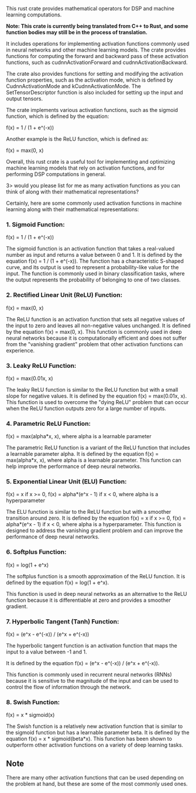 This rust crate provides mathematical operators
for DSP and machine learning computations.

**Note: This crate is currently being translated from C++ to Rust, and some function bodies may still be in the process of translation.**

It includes operations for implementing activation
functions commonly used in neural networks and
other machine learning models. The crate provides
functions for computing the forward and backward
pass of these activation functions, such as
cudnnActivationForward and
cudnnActivationBackward.

The crate also provides functions for setting and
modifying the activation function properties, such
as the activation mode, which is defined by
CudnnActivationMode and kCudnnActivationMode. The
SetTensorDescriptor function is also included for
setting up the input and output tensors.

The crate implements various activation functions,
such as the sigmoid function, which is defined by
the equation:

f(x) = 1 / (1 + e^(-x))

Another example is the ReLU function, which is
defined as:

f(x) = max(0, x)

Overall, this rust crate is a useful tool for
implementing and optimizing machine learning
models that rely on activation functions, and for
performing DSP computations in general.

3> would you please list for me as many activation
functions as you can think of along with their
mathematical representations?

Certainly, here are some commonly used activation
functions in machine learning along with their
mathematical representations:

### 1. Sigmoid Function: 

f(x) = 1 / (1 + e^(-x))

The sigmoid function is an activation function
that takes a real-valued number as input and
returns a value between 0 and 1. It is defined by
the equation f(x) = 1 / (1 + e^(-x)). The function
has a characteristic S-shaped curve, and its
output is used to represent a probability-like
value for the input. The function is commonly used
in binary classification tasks, where the output
represents the probability of belonging to one of
two classes.

### 2. Rectified Linear Unit (ReLU) Function: 

f(x) = max(0, x)

The ReLU function is an activation function that
sets all negative values of the input to zero and
leaves all non-negative values unchanged. It is
defined by the equation f(x) = max(0, x). This
function is commonly used in deep neural networks
because it is computationally efficient and does
not suffer from the "vanishing gradient" problem
that other activation functions can experience.

### 3. Leaky ReLU Function: 

f(x) = max(0.01x, x)

The leaky ReLU function is similar to the ReLU
function but with a small slope for negative
values. It is defined by the equation f(x)
= max(0.01x, x). This function is used to overcome
the "dying ReLU" problem that can occur when the
ReLU function outputs zero for a large number of
inputs.

### 4. Parametric ReLU Function: 

f(x) = max(alpha*x, x), 
where alpha is a learnable parameter

The parametric ReLU function is a variant of the
ReLU function that includes a learnable parameter
alpha. It is defined by the equation f(x)
= max(alpha*x, x), where alpha is a learnable
parameter. This function can help improve the
performance of deep neural networks.

### 5. Exponential Linear Unit (ELU) Function: 

f(x) = x if x >= 0, 
f(x) = alpha*(e^x - 1) if x < 0, 
where alpha is a hyperparameter

The ELU function is similar to the ReLU function
but with a smoother transition around zero. It is
defined by the equation f(x) = x if x >= 0, f(x)
= alpha*(e^x - 1) if x < 0, where alpha is
a hyperparameter. This function is designed to
address the vanishing gradient problem and can
improve the performance of deep neural networks.

### 6. Softplus Function: 

f(x) = log(1 + e^x)

The softplus function is a smooth approximation of
the ReLU function. It is defined by the equation
f(x) = log(1 + e^x). 

This function is used in deep neural networks as
an alternative to the ReLU function because it is
differentiable at zero and provides a smoother
gradient.

### 7. Hyperbolic Tangent (Tanh) Function: 

f(x) = (e^x - e^(-x)) / (e^x + e^(-x))

The hyperbolic tangent function is an activation
function that maps the input to a value between -1
and 1. 

It is defined by the equation 
f(x) = (e^x - e^(-x)) / (e^x + e^(-x)). 

This function is commonly used in recurrent neural
networks (RNNs) because it is sensitive to the
magnitude of the input and can be used to control
the flow of information through the network.

### 8. Swish Function: 
f(x) = x * sigmoid(x)

The Swish function is a relatively new activation
function that is similar to the sigmoid function
but has a learnable parameter beta. It is defined
by the equation f(x) = x * sigmoid(beta*x). This
function has been shown to outperform other
activation functions on a variety of deep learning
tasks.

## Note
There are many other activation functions that can
be used depending on the problem at hand, but
these are some of the most commonly used ones.
